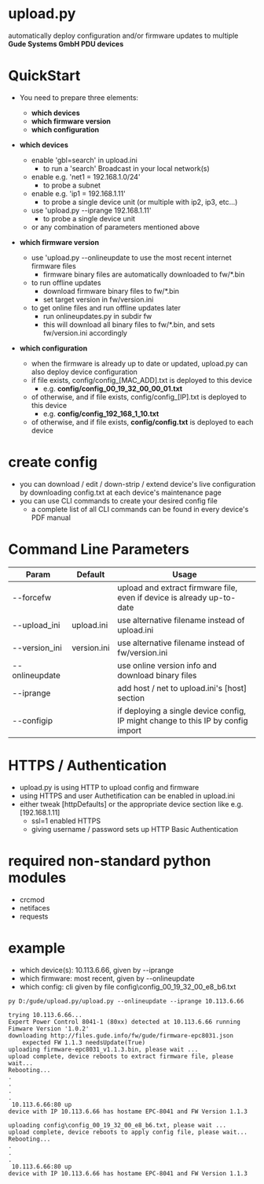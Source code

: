# upload.py
automatically deploy configuration and/or firmware updates to multiple **Gude Systems GmbH PDU devices**


# QuickStart
- You need to prepare three elements:
  - **which devices**
  - **which firmware version**
  - **which configuration**


- **which devices**
  - enable 'gbl=search' in upload.ini
    - to run a 'search' Broadcast in your local network(s)
  - enable e.g. 'net1 = 192.168.1.0/24'
    - to probe a subnet
  - enable e.g. 'ip1 = 192.168.1.11' 
    - to probe a single device unit (or multiple with ip2, ip3, etc...)
  - use 'upload.py --iprange 192.168.1.11'
    - to probe a single device unit
  - or any combination of parameters mentioned above


- **which firmware version**
  - use 'upload.py --onlineupdate to use the most recent internet firmware files
    - firmware binary files are automatically downloaded to fw/*.bin
  - to run offline updates
    - download firmware binary files to fw/*.bin
    - set target version in fw/version.ini
  - to get online files and run offline updates later
    - run onlineupdates.py in subdir fw
    - this will download all binary files to fw/*.bin, and sets fw/version.ini accordingly


- **which configuration**
  - when the firmware is already up to date or updated, upload.py can also deploy device configuration
  - if file exists, config/config_[MAC_ADD].txt is deployed to this device
    - e.g. **config/config_00_19_32_00_00_01.txt**
  - of otherwise, and if file exists, config/config_[IP].txt is deployed to this device
    - e.g. **config/config_192_168_1_10.txt**
  - of otherwise, and if file exists, **config/config.txt** is deployed to each device
 
    
# create config
- you can download / edit / down-strip / extend device's live configuration by downloading config.txt at each device's maintenance page
- you can use CLI commands to create your desired config file
  - a complete list of all CLI commands can be found in every device's PDF manual

# Command Line Parameters
| Param           | Default      | Usage
|-----------------|--------------|------------------
| --forcefw       |              | upload and extract firmware file, even if device is already up-to-date 
| --upload_ini    | upload.ini   | use alternative filename instead of upload.ini
| --version_ini   | version.ini  | use alternative filename instead of fw/version.ini
| --onlineupdate  |              | use online version info and download binary files
| --iprange       |              | add host / net to upload.ini's [host] section
| --configip      |              | if deploying a single device config, IP might change to this IP by config import 


# HTTPS / Authentication
- upload.py is using HTTP to upload config and firmware
- using HTTPS and user Authetification can be enabled in upload.ini 
- either tweak [httpDefaults] or the appropriate device section like e.g. [192.168.1.11]
  - ssl=1 enabled HTTPS
  - giving username / password sets up HTTP Basic Authentication 

# required non-standard python modules
- crcmod
- netifaces
- requests

# example
- which device(s): 10.113.6.66, given by --iprange
- which firmware: most recent, given by --onlineupdate
- which config: cli given by file config\config_00_19_32_00_e8_b6.txt

```
py D:/gude/upload.py/upload.py --onlineupdate --iprange 10.113.6.66
 
trying 10.113.6.66...
Expert Power Control 8041-1 (80xx) detected at 10.113.6.66 running Fimware Version '1.0.2'
downloading http://files.gude.info/fw/gude/firmware-epc8031.json
	expected FW 1.1.3 needsUpdate(True)
uploading firmware-epc8031_v1.1.3.bin, please wait ... 
upload complete, device reboots to extract firmware file, please wait...
Rebooting...
.
.
.
.
 10.113.6.66:80 up
device with IP 10.113.6.66 has hostame EPC-8041 and FW Version 1.1.3

uploading config\config_00_19_32_00_e8_b6.txt, please wait ... 
upload complete, device reboots to apply config file, please wait...
Rebooting...
.
.
.
 10.113.6.66:80 up
device with IP 10.113.6.66 has hostame EPC-8041 and FW Version 1.1.3
```
